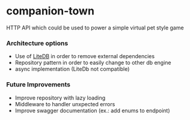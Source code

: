# companion-town
HTTP API which could be used to power a simple virtual pet style game

### Architecture options 
* Use of [LiteDB](http://www.litedb.org/) in order to remove external dependencies
* Repository pattern in order to easily change to other db engine
* async implementation (LiteDb not compatible)

### Future Improvements
* Improve repository with lazy loading
* Middleware to handler unxpected errors
* Improve swagger documentation (ex.: add enums to endpoint)

